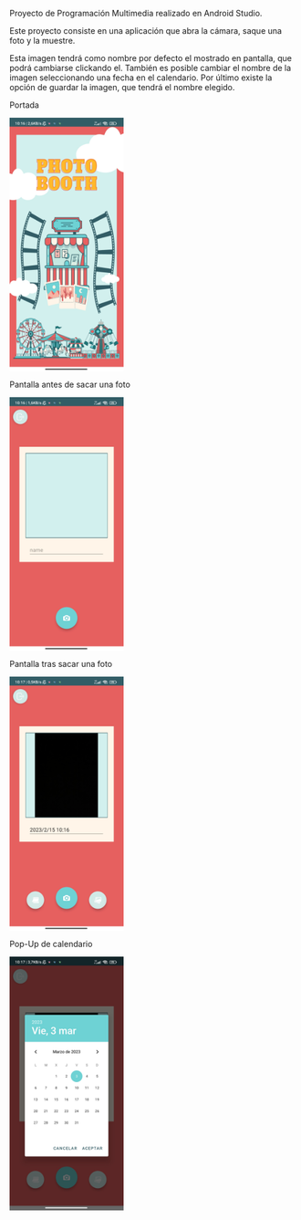 

Proyecto de Programación Multimedia realizado en Android Studio.

Este proyecto consiste en una aplicación que abra la cámara, saque una foto y la muestre.

Esta imagen tendrá como nombre por defecto el mostrado en pantalla, que podrá cambiarse clickando el.
También es posible cambiar el nombre de la imagen seleccionando una fecha en el calendario.
Por último existe la opción de guardar la imagen, que tendrá el nombre elegido.

Portada

<img src="https://github.com/aitana-vidal/Android-Studio/blob/main/PhotoBooth/Screenshots/portada_photobooth.jpg" style=" width:200px" align="center" alt="Portada"  >

Pantalla antes de sacar una foto

<img src="https://github.com/aitana-vidal/Android-Studio/blob/main/PhotoBooth/Screenshots/screen1.jpg" style=" width:200px" align="center" alt="Pantalla con la única opción de sacar una foto"  >

Pantalla tras sacar una foto

<img src="https://github.com/aitana-vidal/Android-Studio/blob/main/PhotoBooth/Screenshots/screen2.jpg" style=" width:200px" align="center" alt="Portada"  >

Pop-Up de calendario

<img src="https://github.com/aitana-vidal/Android-Studio/blob/main/PhotoBooth/Screenshots/calendar.jpg" style=" width:200px" align="center" alt="Portada"  >
